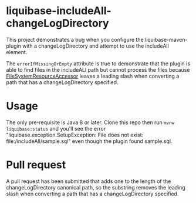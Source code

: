 # liquibase-includeAll-changeLogDirectory

This project demonstrates a bug when you configure the liquibase-maven-plugin with a
changeLogDirectory and attempt to use the includeAll element.

The `errorIfMissingOrEmpty` attribute is true to demonstrate that the plugin is able to find files in the includeALl
path but cannot process the files because [FileSystemResourceAccessor](https://github.com/liquibase/liquibase/blob/3.10.x/liquibase-core/src/main/java/liquibase/resource/FileSystemResourceAccessor.java#L167)
leaves a leading slash when converting a path that has a changeLogDirectory specified.

# Usage

The only pre-requisite is Java 8 or later. Clone this repo then run `mvnw liquibase:status` and
you'll see the error "liquibase.exception.SetupException: File does not exist: file:/includeAll/sample.sql" even
though the plugin found sample.sql.

# Pull request

A pull request has been submitted that adds one to the length of the changeLogDirectory canonical path, so the substring
removes the leading slash when converting a path that has a changeLogDirectory specified.
